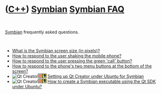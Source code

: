 



 

 

 

 

 

([C++](Cpp.htm)) [Symbian](CppSymbian.htm) [Symbian FAQ](CppSymbianFaq.htm)
===========================================================================

 

[Symbian](CppSymbian.htm) frequently asked questions.

 

-   [What is the Symbian screen size (in
    pixels)?](CppSymbianScreenSize.htm)
-   [How to respond to the user shaking the mobile
    phone?](CppSymbianRespondToShake.htm)
-   [How to respond to the user pressing the green 'call'
    button?](CppSymbianRespondToCallButton.htm)
-   [How to respond to the phone's two menu buttons at the bottom of the
    screen?](CppSymbianRespondToPhoneMenuButton.htm)
-   ![Qt
    Creator](PicQtCreator.png)![Ubuntu](PicUbuntu.png)![Symbian](PicSymbian.png)
    [Setting up Qt Creator under Ubuntu for
    Symbian](CppSettingUpQtCreatorUbuntuSymbian.htm)
-   ![Qt
    Creator](PicQtCreator.png)![Ubuntu](PicUbuntu.png)![Symbian](PicSymbian.png)
    [How to create a Symbian executable using the Qt SDK under
    Ubuntu?](CppCreateSymbianExecutableQtSdkUbuntu.htm)

 

 

 

 

 





 



